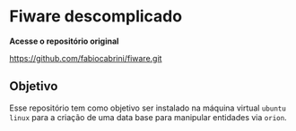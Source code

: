 # Fiware descomplicado

**Acesse o repositório original**

https://github.com/fabiocabrini/fiware.git

## Objetivo

Esse repositório tem como objetivo ser instalado na máquina virtual ``ubuntu linux`` para a criação de uma data base para manipular entidades via ``orion``.